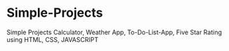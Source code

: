 # Simple-Projects
Simple Projects Calculator, Weather App, To-Do-List-App, Five Star Rating using HTML, CSS, JAVASCRIPT 
